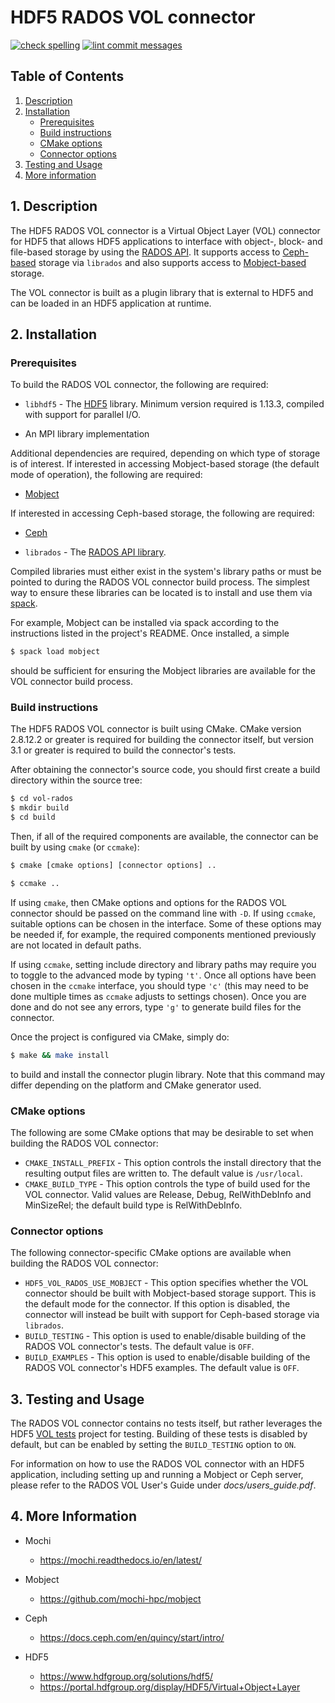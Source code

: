 # HDF5 RADOS VOL connector
[![check spelling](https://github.com/hyoklee/vol-rados/actions/workflows/spell.yml/badge.svg)](https://github.com/hyoklee/vol-rados/actions/workflows/spell.yml)
[![lint commit messages](https://github.com/hyoklee/vol-rados/actions/workflows/commitlint.yml/badge.svg)](https://github.com/hyoklee/vol-rados/actions/workflows/commitlint.yml)

## Table of Contents
1. [Description](#1-Description)
2. [Installation](#2-Installation)
    * [Prerequisites](#Prerequisites)
    * [Build instructions](#Build-instructions)
    * [CMake options](#CMake-options)
    * [Connector options](#Connector-options)
3. [Testing and Usage](#3-Testing-And-Usage)
4. [More information](#4-More-Information)

## 1. Description

The HDF5 RADOS VOL connector is a Virtual Object Layer (VOL) connector for HDF5
that allows HDF5 applications to interface with object-, block- and file-based
storage by using the [RADOS API](https://docs.ceph.com/en/quincy/rados/api/librados-intro/).
It supports access to [Ceph-based](https://docs.ceph.com/en/quincy/start/intro/)
storage via `librados` and also supports access to [Mobject-based](https://github.com/mochi-hpc/mobject)
storage.

The VOL connector is built as a plugin library that is external to HDF5 and can
be loaded in an HDF5 application at runtime.

## 2. Installation

### Prerequisites

To build the RADOS VOL connector, the following are required:

+ `libhdf5` - The [HDF5](https://www.hdfgroup.org/downloads/hdf5/) library.
            Minimum version required is 1.13.3, compiled with
            support for parallel I/O.

+ An MPI library implementation

Additional dependencies are required, depending on which type of storage is of interest.
If interested in accessing Mobject-based storage (the default mode of operation), the
following are required:

+ [Mobject](https://github.com/mochi-hpc/mobject)

If interested in accessing Ceph-based storage, the following are required:

+ [Ceph](https://docs.ceph.com/en/quincy/start/intro/)

+ `librados` - The [RADOS API library](https://docs.ceph.com/en/quincy/rados/api/librados-intro/).

Compiled libraries must either exist in the system's library paths or must be
pointed to during the RADOS VOL connector build process. The simplest way to
ensure these libraries can be located is to install and use them via [spack](https://spack.io/).

For example, Mobject can be installed via spack according to the instructions listed in the
project's README. Once installed, a simple

```bash
$ spack load mobject
```

should be sufficient for ensuring the Mobject libraries are available for
the VOL connector build process.

### Build instructions

The HDF5 RADOS VOL connector is built using CMake. CMake version 2.8.12.2 or
greater is required for building the connector itself, but version 3.1 or
greater is required to build the connector's tests.

After obtaining the connector's source code, you should first create a build
directory within the source tree:

```bash
$ cd vol-rados
$ mkdir build
$ cd build
```

Then, if all of the required components are available, the connector can be
built by using `cmake` (or `ccmake`):

```bash
$ cmake [cmake options] [connector options] ..
```

```bash
$ ccmake ..
```

If using `cmake`, then CMake options and options for the RADOS VOL connector should
be passed on the command line with `-D`. If using `ccmake`, suitable options can be
chosen in the interface. Some of these options may be needed if, for example, the
required components mentioned previously are not located in default paths.

If using `ccmake`, setting include directory and library paths may require you to
toggle to the advanced mode by typing `'t'`. Once all options have been chosen in
the `ccmake` interface, you should type `'c'` (this may need to be done multiple times
as `ccmake` adjusts to settings chosen). Once you are done and do not see any errors,
type `'g'` to generate build files for the connector.

Once the project is configured via CMake, simply do:

```bash
$ make && make install
```

to build and install the connector plugin library. Note that this command may differ
depending on the platform and CMake generator used.

### CMake options

The following are some CMake options that may be desirable to set when building
the RADOS VOL connector:

  * `CMAKE_INSTALL_PREFIX` - This option controls the install directory that the resulting output files are written to. The default value is `/usr/local`.
  * `CMAKE_BUILD_TYPE` - This option controls the type of build used for the VOL connector. Valid values are Release, Debug, RelWithDebInfo and MinSizeRel; the default build type is RelWithDebInfo.

### Connector options

The following connector-specific CMake options are available when building the
RADOS VOL connector:

  * `HDF5_VOL_RADOS_USE_MOBJECT` - This option specifies whether the VOL connector
  should be built with Mobject-based storage support. This is the default mode
  for the connector. If this option is disabled, the connector will instead be
  built with support for Ceph-based storage via `librados`.
  * `BUILD_TESTING` - This option is used to enable/disable building of the
  RADOS VOL connector's tests. The default value is `OFF`.
  * `BUILD_EXAMPLES` - This option is used to enable/disable building of the
  RADOS VOL connector's HDF5 examples. The default value is `OFF`.

## 3. Testing and Usage

The RADOS VOL connector contains no tests itself, but rather leverages the HDF5
[VOL tests](https://github.com/HDFGroup/vol-tests) project for testing. Building
of these tests is disabled by default, but can be enabled by setting the
`BUILD_TESTING` option to `ON`.

For information on how to use the RADOS VOL connector with an HDF5 application,
including setting up and running a Mobject or Ceph server, please refer to the
RADOS VOL User's Guide under _docs/users_guide.pdf_.

## 4. More Information

+ Mochi
    + https://mochi.readthedocs.io/en/latest/

+ Mobject
    + https://github.com/mochi-hpc/mobject

+ Ceph
    + https://docs.ceph.com/en/quincy/start/intro/

+ HDF5
    + https://www.hdfgroup.org/solutions/hdf5/
    + https://portal.hdfgroup.org/display/HDF5/Virtual+Object+Layer

